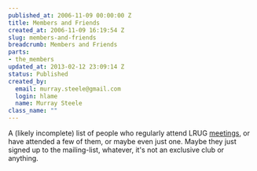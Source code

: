 ```yaml
--- 
published_at: 2006-11-09 00:00:00 Z
title: Members and Friends
created_at: 2006-11-09 16:19:54 Z
slug: members-and-friends
breadcrumb: Members and Friends
parts: 
- the_members
updated_at: 2013-02-12 23:09:14 Z
status: Published
created_by: 
  email: murray.steele@gmail.com
  login: hlame
  name: Murray Steele
class_name: ""
---
```


A (likely incomplete) list of people who regularly attend LRUG [meetings](/meetings/), or have attended a few of them, or maybe even just one.  Maybe they just signed up to the mailing-list, whatever, it's not an exclusive club or anything.

<ul>
<r:content part="the_members" />
</ul>


